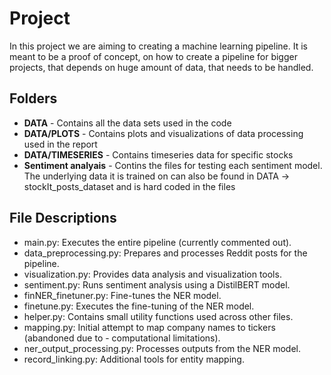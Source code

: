 # Project
In this project we are aiming to creating a machine learning pipeline. It is meant to be a proof of concept, on how to create a pipeline for bigger projects, that depends on huge amount of data, that needs to be handled. 

## Folders
- **DATA** - Contains all the data sets used in the code
- **DATA/PLOTS** - Contains plots and visualizations of data processing used in the report
- **DATA/TIMESERIES** - Contains timeseries data for specific stocks
- **Sentiment analyais** - Contins the files for testing each sentiment model. The underlying data it is trained on can also be found in DATA -> stockIt_posts_dataset and is hard coded in the files

## File Descriptions
- main.py: Executes the entire pipeline (currently commented out).
- data_preprocessing.py: Prepares and processes Reddit posts for the pipeline.
- visualization.py: Provides data analysis and visualization tools.
- sentiment.py: Runs sentiment analysis using a DistilBERT model.
- finNER_finetuner.py: Fine-tunes the NER model.
- finetune.py: Executes the fine-tuning of the NER model.
- helper.py: Contains small utility functions used across other files.
- mapping.py: Initial attempt to map company names to tickers (abandoned due to - computational limitations).
- ner_output_processing.py: Processes outputs from the NER model.
- record_linking.py: Additional tools for entity mapping.
